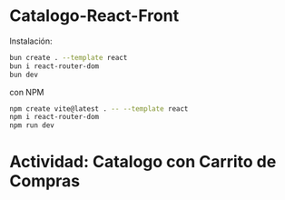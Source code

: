 # Catalogo-React-Front

Instalación:
```bash
bun create . --template react
bun i react-router-dom
bun dev
```

con NPM
```bash
npm create vite@latest . -- --template react
npm i react-router-dom
npm run dev
```

# Actividad: Catalogo con Carrito de Compras